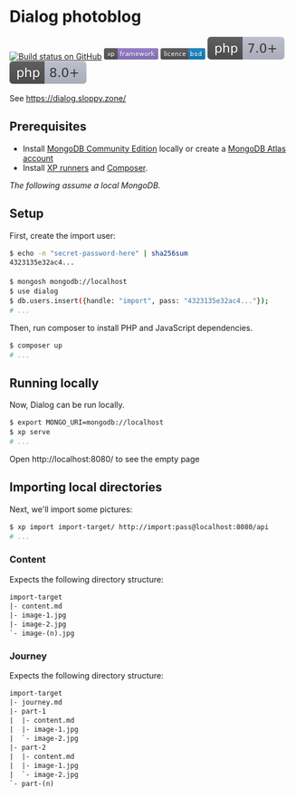 # Dialog photoblog

[![Build status on GitHub](https://github.com/thekid/dialog/workflows/Tests/badge.svg)](https://github.com/thekid/dialog/actions)
[![Uses XP Framework](https://raw.githubusercontent.com/xp-framework/web/master/static/xp-framework-badge.png)](https://github.com/xp-framework/core)
[![BSD Licence](https://raw.githubusercontent.com/xp-framework/web/master/static/licence-bsd.png)](https://github.com/xp-framework/core/blob/master/LICENCE.md)
[![Requires PHP 7.0+](https://raw.githubusercontent.com/xp-framework/web/master/static/php-7_0plus.svg)](http://php.net/)
[![Supports PHP 8.0+](https://raw.githubusercontent.com/xp-framework/web/master/static/php-8_0plus.svg)](http://php.net/)

See https://dialog.sloppy.zone/

## Prerequisites

* Install [MongoDB Community Edition](https://www.mongodb.com/docs/manual/administration/install-community/) locally or create a [MongoDB Atlas account](https://account.mongodb.com/account/register)
* Install [XP runners](https://github.com/xp-runners/reference) and [Composer](https://getcomposer.org/).

*The following assume a local MongoDB.*

## Setup

First, create the import user:

```bash
$ echo -n "secret-password-here" | sha256sum
4323135e32ac4...

$ mongosh mongodb://localhost
$ use dialog
$ db.users.insert({handle: "import", pass: "4323135e32ac4..."});
# ...
```

Then, run composer to install PHP and JavaScript dependencies.

```bash
$ composer up
# ...
```

## Running locally

Now, Dialog can be run locally.

```bash
$ export MONGO_URI=mongodb://localhost
$ xp serve
# ...
```

Open http://localhost:8080/ to see the empty page

## Importing local directories

Next, we'll import some pictures:

```bash
$ xp import import-target/ http://import:pass@localhost:8080/api
# ...
```

### Content

Expects the following directory structure:

```
import-target
|- content.md
|- image-1.jpg
|- image-2.jpg
`- image-(n).jpg
```

### Journey

Expects the following directory structure:

```
import-target
|- journey.md
|- part-1
|  |- content.md
|  |- image-1.jpg
|  `- image-2.jpg
|- part-2
|  |- content.md
|  |- image-1.jpg
|  `- image-2.jpg
`- part-(n)
```
